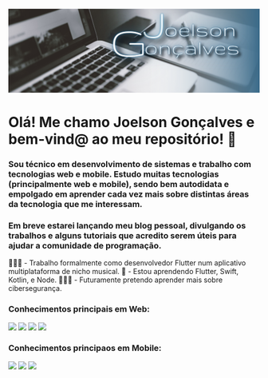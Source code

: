 ![](https://raw.githubusercontent.com/joelsongsouzza/joelsongsouzza/master/Design%20sem%20nome-2.png)

# Olá! Me chamo Joelson Gonçalves e bem-vind@ ao meu repositório! 👋

### Sou técnico em desenvolvimento de sistemas e trabalho com tecnologias web e mobile. Estudo muitas tecnologias (principalmente web e mobile), sendo bem autodidata e empolgado em aprender cada vez mais sobre distintas áreas da tecnologia que me interessam.

### Em breve estarei lançando meu blog pessoal, divulgando os trabalhos e alguns tutoriais que acredito serem úteis para ajudar a comunidade de programação.

👨🏻‍💻 - Trabalho formalmente como desenvolvedor Flutter num aplicativo multiplataforma de nicho musical.
🧠 - Estou aprendendo Flutter, Swift, Kotlin, e Node.
👨🏻‍🏫 - Futuramente pretendo aprender mais sobre cibersegurança.

### Conhecimentos principais em Web: 
![](https://img.shields.io/badge/HTML5-E34F26?style=for-the-badge&logo=html5&logoColor=white)
![](https://img.shields.io/badge/CSS3-1572B6?style=for-the-badge&logo=css3&logoColor=white)
![](https://img.shields.io/badge/JavaScript-F7DF1E?style=for-the-badge&logo=javascript&logoColor=black)
![](https://img.shields.io/badge/Node.js-43853D?style=for-the-badge&logo=node.js&logoColor=white)

### Conhecimentos principaos em Mobile:
![](https://img.shields.io/badge/Kotlin-0095D5?&style=for-the-badge&logo=kotlin&logoColor=white)
![](https://img.shields.io/badge/Swift-FA7343?style=for-the-badge&logo=swift&logoColor=white)
![](https://img.shields.io/badge/Flutter-02569B?style=for-the-badge&logo=flutter&logoColor=white)
